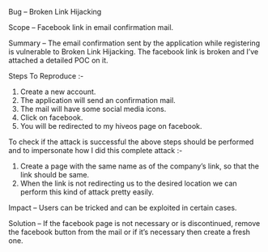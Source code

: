 Bug – Broken Link Hijacking

Scope – Facebook link in email confirmation mail.

Summary – The email confirmation sent by the application while registering is vulnerable to Broken Link Hijacking. The facebook link is broken and I’ve attached a detailed POC on it.

Steps To Reproduce :-
1.	Create a new account.
2.	The application will send an confirmation mail.
3.	The mail will have some social media icons.
4.	Click on facebook.
5.	You will be redirected to my hiveos page on facebook.

To check if the attack is successful the above steps should be performed and to impersonate how I did this complete attack :-
1.	Create a page with the same name as of the company’s link, so that the link should be same.
2.	When the link is not redirecting us to the desired location we can perform this kind of attack pretty easily.


Impact – Users can be tricked and can be exploited in certain cases.


Solution – If the facebook page is not necessary or is discontinued, remove the facebook button from the mail or if it’s necessary then create a fresh one.


